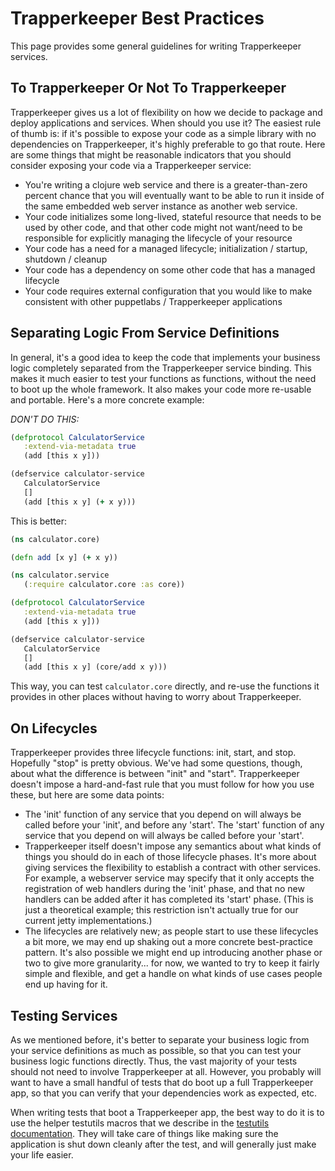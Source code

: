 # Trapperkeeper Best Practices

This page provides some general guidelines for writing Trapperkeeper services.

## To Trapperkeeper Or Not To Trapperkeeper

Trapperkeeper gives us a lot of flexibility on how we decide to package and deploy applications and services.  When should you use it?  The easiest rule of thumb is: if it's possible to expose your code as a simple library with no dependencies on Trapperkeeper, it's highly preferable to go that route.  Here are some things that might be reasonable indicators that you should consider exposing your code via a Trapperkeeper service:

* You're writing a clojure web service and there is a greater-than-zero percent chance that you will eventually want to be able to run it inside of the same embedded web server instance as another web service.
* Your code initializes some long-lived, stateful resource that needs to be used by other code, and that other code might not want/need to be responsible for explicitly managing the lifecycle of your resource
* Your code has a need for a managed lifecycle; initialization / startup, shutdown / cleanup
* Your code has a dependency on some other code that has a managed lifecycle
* Your code requires external configuration that you would like to make consistent with other puppetlabs / Trapperkeeper applications

## Separating Logic From Service Definitions

In general, it's a good idea to keep the code that implements your business logic completely separated from the Trapperkeeper service binding.  This makes it much easier to test your functions as functions, without the need to boot up the whole framework.  It also makes your code more re-usable and portable.  Here's a more concrete example:

*DON'T DO THIS:*

```clj
(defprotocol CalculatorService
   :extend-via-metadata true
   (add [this x y]))

(defservice calculator-service
   CalculatorService
   []
   (add [this x y] (+ x y)))
```

This is better:

```clj
(ns calculator.core)

(defn add [x y] (+ x y))
```
```clj
(ns calculator.service
   (:require calculator.core :as core))

(defprotocol CalculatorService
   :extend-via-metadata true
   (add [this x y]))

(defservice calculator-service
   CalculatorService
   []
   (add [this x y] (core/add x y)))
```

This way, you can test `calculator.core` directly, and re-use the functions it provides in other places without having to worry about Trapperkeeper.

## On Lifecycles

Trapperkeeper provides three lifecycle functions: init, start, and stop.  Hopefully "stop" is pretty obvious.  We've had some questions, though, about what the difference is between "init" and "start".  Trapperkeeper doesn't impose a hard-and-fast rule that you must follow for how you use these, but here are some data points:

* The 'init' function of any service that you depend on will always be called before your 'init', and before any 'start'.  The 'start' function of any service that you depend on will always be called before your 'start'.
* Trapperkeeper itself doesn't impose any semantics about what kinds of things you should do in each of those lifecycle phases.  It's more about giving services the flexibility to establish a contract with other services.  For example, a webserver service may specify that it only accepts the registration of web handlers during the 'init' phase, and that no new handlers can be added after it has completed its 'start' phase.  (This is just a theoretical example; this restriction isn't actually true for our current jetty implementations.)
* The lifecycles are relatively new; as people start to use these lifecycles a bit more, we may end up shaking out a more concrete best-practice pattern.  It's also possible we might end up introducing another phase or two to give more granularity... for now, we wanted to try to keep it fairly simple and flexible, and get a handle on what kinds of use cases people end up having for it.

## Testing Services

As we mentioned before, it's better to separate your business logic from your service definitions as much as possible, so that you can test your business logic functions directly.  Thus, the vast majority of your tests should not need to involve Trapperkeeper at all.  However, you probably will want to have a small handful of tests that do boot up a full Trapperkeeper app, so that you can verify that your dependencies work as expected, etc.

When writing tests that boot a Trapperkeeper app, the best way to do it is to use the helper testutils macros that we describe in the [testutils documentation](Test-Utils.md).  They will take care of things like making sure the application is shut down cleanly after the test, and will generally just make your life easier.
